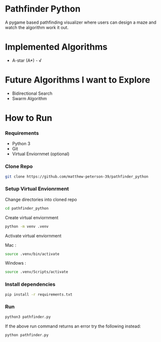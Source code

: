 # Pathfinder Python
A pygame based pathfinding visualizer where users can design a maze and watch the algorithm work it out.

# Implemented Algorithms
- A-star (A*) - √

# Future Algorithms I want to Explore
- Bidirectional Search
- Swarm Algorithm

# How to Run

### Requirements
- Python 3
- Git
- Virtual Enviornmet (optional)

### Clone Repo
```bash
git clone https://github.com/matthew-peterson-39/pathfinder_python 
```

### Setup Virtual Envionrment

Change directories into cloned repo
```bash 
cd pathfinder_python
```

Create virtual enviornment
```bash 
python -m venv .venv
```

Activate virtual enviornment

Mac :
```bash
source .venv/bin/activate
```

Windows :
```bash
source .venv/Scripts/activate
```

### Install dependencies

```bash
pip install -r requirements.txt
```

### Run

```bash
python3 pathfinder.py
```

If the above run command returns an error try the following instead:
```bash
python pathfinder.py
```

